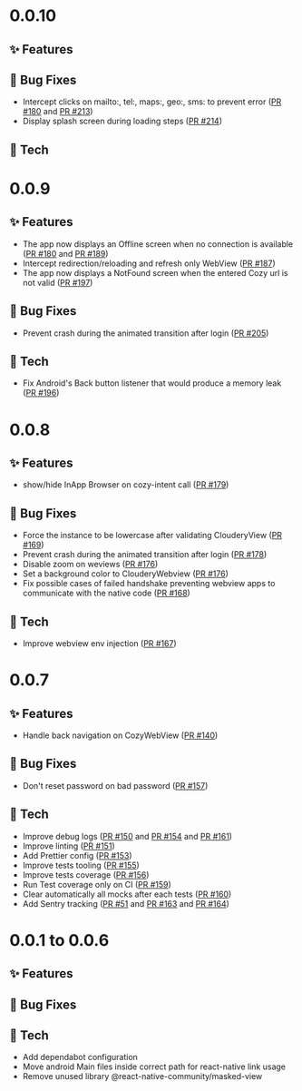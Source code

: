 # 0.0.10

## ✨ Features


## 🐛 Bug Fixes

* Intercept clicks on mailto:, tel:, maps:, geo:, sms: to prevent error  ([PR #180](https://github.com/cozy/cozy-pass-mobile/pull/180) and [PR #213](https://github.com/cozy/cozy-pass-mobile/pull/213))
* Display splash screen during loading steps  ([PR #214](https://github.com/cozy/cozy-pass-mobile/pull/214))

## 🔧 Tech


# 0.0.9

## ✨ Features

* The app now displays an Offline screen when no connection is available ([PR #180](https://github.com/cozy/cozy-pass-mobile/pull/180) and [PR #189](https://github.com/cozy/cozy-pass-mobile/pull/189))
* Intercept redirection/reloading and refresh only WebView ([PR #187](https://github.com/cozy/cozy-react-native/pull/187))
* The app now displays a NotFound screen when the entered Cozy url is not valid ([PR #197](https://github.com/cozy/cozy-react-native/pull/197))

## 🐛 Bug Fixes

* Prevent crash during the animated transition after login ([PR #205](https://github.com/cozy/cozy-pass-mobile/pull/205))

## 🔧 Tech

* Fix Android's Back button listener that would produce a memory leak ([PR #196](https://github.com/cozy/cozy-pass-mobile/pull/196))

# 0.0.8

## ✨ Features

* show/hide InApp Browser on cozy-intent call ([PR #179](https://github.com/cozy/cozy-pass-mobile/pull/179))

## 🐛 Bug Fixes

* Force the instance to be lowercase after validating ClouderyView ([PR #169](https://github.com/cozy/cozy-pass-mobile/pull/169))
* Prevent crash during the animated transition after login ([PR #178](https://github.com/cozy/cozy-pass-mobile/pull/178))
* Disable zoom on weviews ([PR #176](https://github.com/cozy/cozy-pass-mobile/pull/176))
* Set a background color to ClouderyWebview ([PR #176](https://github.com/cozy/cozy-pass-mobile/pull/176))
* Fix possible cases of failed handshake preventing webview apps to communicate with the native code ([PR #168](https://github.com/cozy/cozy-pass-mobile/pull/168))

## 🔧 Tech

* Improve webview env injection ([PR #167](https://github.com/cozy/cozy-pass-mobile/pull/167))

# 0.0.7

## ✨ Features

* Handle back navigation on CozyWebView ([PR #140](https://github.com/cozy/cozy-pass-mobile/pull/140))

## 🐛 Bug Fixes

* Don't reset password on bad password ([PR #157](https://github.com/cozy/cozy-pass-mobile/pull/157))

## 🔧 Tech

* Improve debug logs ([PR #150](https://github.com/cozy/cozy-react-native/pull/150) and [PR #154](https://github.com/cozy/cozy-react-native/pull/154) and [PR #161](https://github.com/cozy/cozy-react-native/pull/161))
* Improve linting ([PR #151](https://github.com/cozy/cozy-react-native/pull/151))
* Add Prettier config ([PR #153](https://github.com/cozy/cozy-react-native/pull/153))
* Improve tests tooling ([PR #155](https://github.com/cozy/cozy-react-native/pull/155))
* Improve tests coverage ([PR #156](https://github.com/cozy/cozy-react-native/pull/156))
* Run Test coverage only on CI ([PR #159](https://github.com/cozy/cozy-react-native/pull/159))
* Clear automatically all mocks after each tests ([PR #160](https://github.com/cozy/cozy-react-native/pull/160))
* Add Sentry tracking ([PR #51](https://github.com/cozy/cozy-react-native/pull/51) and [PR #163](https://github.com/cozy/cozy-react-native/pull/163) and [PR #164](https://github.com/cozy/cozy-react-native/pull/164))

# 0.0.1 to 0.0.6

## ✨ Features


## 🐛 Bug Fixes


## 🔧 Tech

* Add dependabot configuration
* Move android Main files inside correct path for react-native link usage
* Remove unused library @react-native-community/masked-view
